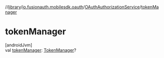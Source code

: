 //[library](../../../index.md)/[io.fusionauth.mobilesdk.oauth](../index.md)/[OAuthAuthorizationService](index.md)/[tokenManager](token-manager.md)

# tokenManager

[androidJvm]\
val [tokenManager](token-manager.md): [TokenManager](../../io.fusionauth.mobilesdk/-token-manager/index.md)?
